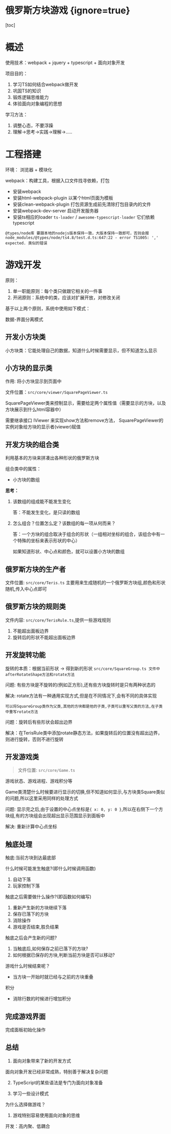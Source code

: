 # 俄罗斯方块游戏 {ignore=true}

[toc]

# 概述

使用技术：webpack + jquery + typescript + 面向对象开发

项目目的：

1. 学习TS如何结合webpack做开发
2. 巩固TS的知识
3. 锻炼逻辑思维能力
4. 体验面向对象编程的思想

学习方法：

1. 调整心态，不要浮躁
2. 理解->思考->实践->理解->.....

# 工程搭建

环境： 浏览器 + 模块化

webpack：构建工具，根据入口文件找寻依赖，打包

- 安装webpack
- 安装html-webpack-plugin 以某个html页面为模板
- 安装clean-webpack-plugin 打包资源生成前先清除打包目录内的文件
- 安装webpack-dev-server 启动开发服务器
- 安装ts相应的loader `ts-loader` / `awesome-typescript-loader` 它们依赖typescript

`@types/node库 要跟本地的nodejs版本保持一致，大版本保持一致即可，否则会报 node_modules/@types/node/ts4.8/test.d.ts:647:22 - error TS1005: ',' expected. 类似的错误`

# 游戏开发

原则：
1. 单一职能原则：每个类只做跟它相关的一件事
2. 开闭原则：系统中的类，应该对扩展开放，对修改关闭

基于以上两个原则，系统中使用如下模式：

数据-界面分离模式

## 开发小方块类

小方块类：它能处理自己的数据，知道什么时候需要显示，但不知道怎么显示

## 小方块的显示类

作用: 将小方块显示到页面中

文件位置：`src/core/viewer/SquarePageViewer.ts`

SquarePageViewer类来控制显示，需要给定两个属性值（需要显示的方块，以及方块展示到什么html容器中）

需要继承接口 IViewer 来实现show方法和remove方法， SquarePageViewer的实例对象给方块的显示者(viewer)赋值

## 开发方块的组合类

利用基本的方块来拼凑出各种形状的俄罗斯方块

组合类中的属性： 

- 小方块的数组

**思考：**

1. 该数组的组成能不能发生变化  

    答：不能发生变化，是只读的数组

2. 怎么组合？位置怎么定？该数组的每一项从何而来？

    答：一个方块的组合取决于组合的形状（一组相对坐标的组合，该组合中有一个特殊的坐标来表示形状的中心）

    如果知道形状、中心点和颜色，就可以设置小方块的数组

## 俄罗斯方块的生产者

文件位置: `src/core/Teris.ts`  主要用来生成随机的一个俄罗斯方块组,颜色和形状随机,传入中心点即可

## 俄罗斯方块的规则类

文件内容: `src/core/TerisRule.ts`,提供一些游戏规则

1. 不能超出面板边界
2. 旋转后的形状不能超出面板边界

## 开发旋转功能

旋转的本质：根据当前形状 -> 得到新的形状  `src/core/SquareGroup.ts 文件中 afterRotateShape方法和rotate方法`

问题: 有些方块是不旋转的(例如正方形),还有些方块旋转时是只有两种状态的

解决: rotate方法有一种通用实现方式,但是在不同情况下,会有不同的具体实现

    可以将SquareGroup类作为父类,其他的方块都是他的子类,子类可以重写父类的方法,在子类中重写rotate方法

问题：旋转后有些形状会超出边界

解决：在TerisRule类中添加rotate静态方法，如果旋转后的位置没有超出边界，则进行旋转，否则不进行旋转


## 开发游戏类

> 文件位置: `src/core/Game.ts`

游戏状态、游戏进程、游戏积分等

Game类清楚什么时候要进行显示的切换,但不知道如何显示,与方块类Square类似的问题,所以这里采用同样的处理方式

问题: 显示完之后,由于设置的中心点坐标是```{ x: 0, y: 0 }```,所以在右侧下一个方块组,有的方块组会出现超出显示范围显示到面板中

解决: 重新计算中心点坐标


## 触底处理

触底:当前方块到达最底部

什么时候可能发生触底?(即什么时候调用函数)

1. 自动下落
2. 玩家控制下落

触底之后需要做什么操作?(即函数如何编写)

1. 重新产生新的方块继续下落
2. 保存已落下的方块
3. 消除操作
4. 游戏是否结束,胜负结果

触底之后会产生新的问题?

1. 当触底后,如何保存之前已落下的方块?
2. 如何根据已保存的方块,判断当前方块是否可以移动?

游戏什么时候结束呢？

- 当方块一开始时就已经与之前的方块重叠

积分

- 消除行数的时候进行增加积分


## 完成游戏界面

完成面板初始化操作

## 总结

1. 面向对象带来了新的开发方式

面向对象开发已经非常成熟，特别善于解决复杂问题

2. TypeScript的某些语法是专门为面向对象准备

3. 学习一些设计模式

为什么选择做游戏？

1. 游戏特别容易使用面向对象的思维

开发：高内聚、低耦合

